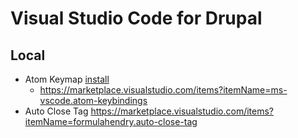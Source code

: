 # Visual Studio Code for Drupal

## Local
* Atom Keymap <a href="vscode:extension/ms-vscode.atom-keybindings">install</a>
  - https://marketplace.visualstudio.com/items?itemName=ms-vscode.atom-keybindings
* Auto Close Tag https://marketplace.visualstudio.com/items?itemName=formulahendry.auto-close-tag
